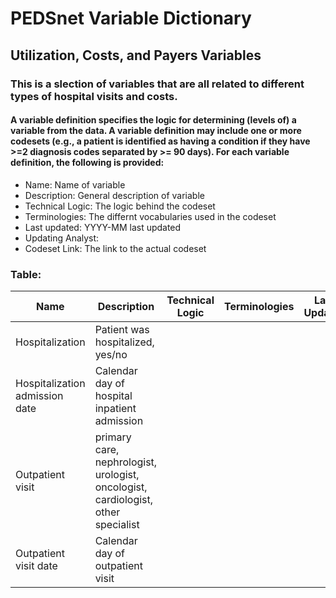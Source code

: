 # PEDSnet Variable Dictionary

## Utilization, Costs, and Payers Variables

### This is a slection of variables that are all related to different types of hospital visits and costs.

#### A variable definition specifies the logic for determining (levels of) a variable from the data. A variable definition may include one or more codesets (e.g., a patient is identified as having a condition if they have >=2 diagnosis codes separated by >= 90 days). For each variable definition, the following is provided:
* Name: Name of variable
* Description: General description of variable
* Technical Logic: The logic behind the codeset
* Terminologies: The differnt vocabularies used in the codeset
* Last updated: YYYY-MM last updated
* Updating Analyst:
* Codeset Link: The link to the actual codeset

### Table:

| Name | Description | Technical Logic | Terminologies | Last Updated | Updating Analyst  | Codeset Link |
|------|-------------|-----------------|---------------|--------------|-------------------|--------------|
| Hospitalization | Patient was hospitalized, yes/no | | | | | [inpatient_visits](https://github.com/PRESERVE-Coordinating-Center/preserve_codesets/blob/main/visit/inpatient_visits.csv) |
| Hospitalization admission date | Calendar day of hospital inpatient admission | | | | | [inpatient_visits](https://github.com/PRESERVE-Coordinating-Center/preserve_codesets/blob/main/visit/inpatient_visits.csv) |
| Outpatient visit | primary care, nephrologist, urologist, oncologist, cardiologist, other specialist | | | | | [outpatient_visits](https://github.com/PRESERVE-Coordinating-Center/preserve_codesets/blob/main/visit/outpatient_visits.csv) |
| Outpatient visit date | Calendar day of outpatient visit | | | | | [outpatient_visits](https://github.com/PRESERVE-Coordinating-Center/preserve_codesets/blob/main/visit/outpatient_visits.csv) |

